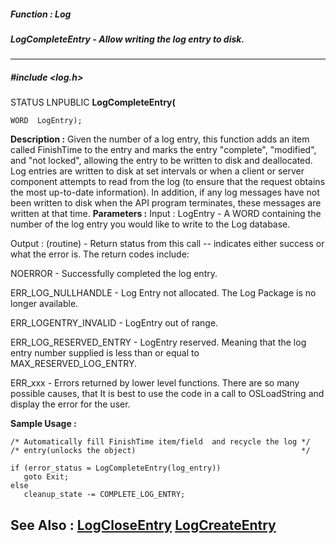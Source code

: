 ##### Function : Log
##### LogCompleteEntry - Allow writing the log entry to disk.
---
##### #include <log.h>
STATUS LNPUBLIC **LogCompleteEntry(**

	WORD  LogEntry);
**Description :**
Given the number of a log entry, this function adds an item called FinishTime 
to the entry and marks the entry "complete", "modified", and "not locked", 
allowing the entry to be written to disk and deallocated.  Log entries are 
written to disk at set intervals or when a client or server component attempts 
to read from the log (to ensure that the request obtains the most up-to-date 
information).  In addition, if any log messages have not been written to disk 
when the API program terminates, these messages are written at that time.
**Parameters :**
Input :
LogEntry  -  A WORD containing the number of the log entry you would like to write to the Log database.

Output :
(routine)  -  Return status from this call -- indicates either success or what the error is. The return codes include:

NOERROR - Successfully completed the log entry.

ERR_LOG_NULLHANDLE - Log Entry not allocated.  The Log Package is no longer available.

ERR_LOGENTRY_INVALID - LogEntry out of range.

ERR_LOG_RESERVED_ENTRY - LogEntry reserved.  Meaning that the log entry number supplied is less than or equal to MAX_RESERVED_LOG_ENTRY.

ERR_xxx - Errors returned by lower level functions.  There are so many possible causes, that It is best to use the code in a call to OSLoadString and display the error for the user.


**Sample Usage :**
```
/* Automatically fill FinishTime item/field  and recycle the log */
/* entry(unlocks the object)                                     */

if (error_status = LogCompleteEntry(log_entry))
   goto Exit;
else
   cleanup_state -= COMPLETE_LOG_ENTRY;
```
**See Also :**
[LogCloseEntry](D:/md_files/LogCloseEntry.md)
[LogCreateEntry](D:/md_files/LogCreateEntry.md)
---
